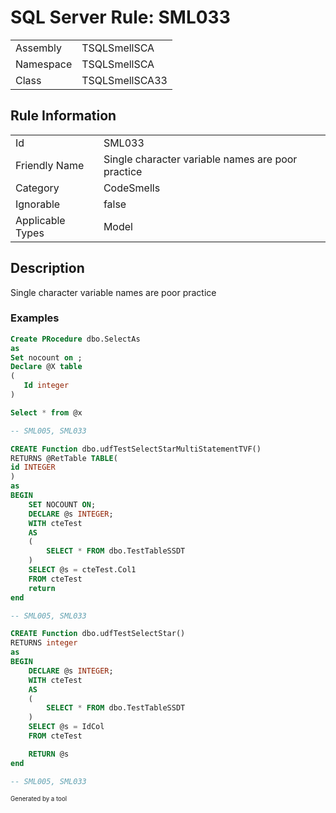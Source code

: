 ﻿# SQL Server Rule: SML033
  
|    |    |
|----|----|
| Assembly | TSQLSmellSCA |
| Namespace | TSQLSmellSCA |
| Class | TSQLSmellSCA33 |
  
## Rule Information
  
|    |    |
|----|----|
| Id | SML033 |
| Friendly Name | Single character variable names are poor practice |
| Category | CodeSmells |
| Ignorable | false |
| Applicable Types | Model  |
  
## Description
  
Single character variable names are poor practice
  
### Examples
  
```sql
Create PRocedure dbo.SelectAs
as
Set nocount on ;
Declare @X table
(
   Id integer
)

Select * from @x

-- SML005, SML033
```
```sql
CREATE Function dbo.udfTestSelectStarMultiStatementTVF()
RETURNS @RetTable TABLE(
id INTEGER
)
as
BEGIN
	SET NOCOUNT ON;
	DECLARE @s INTEGER;
	WITH cteTest
	AS
	(  
		SELECT * FROM dbo.TestTableSSDT
	)
	SELECT @s = cteTest.Col1
	FROM cteTest
	return
end

-- SML005, SML033
```
```sql
CREATE Function dbo.udfTestSelectStar()
RETURNS integer
as
BEGIN
	DECLARE @s INTEGER;
	WITH cteTest
	AS
	(  
		SELECT * FROM dbo.TestTableSSDT
	)
	SELECT @s = IdCol
	FROM cteTest

	RETURN @s
end

-- SML005, SML033
```
  
<sub><sup>Generated by a tool</sup></sub>
